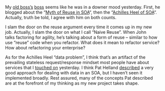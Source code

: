 My [old
boss’s](http://blogs.technet.com/michael_platt) [boss](http://blogs.msdn.com/jdevados)
seems like he was in a downer mood yesterday. First, he blogged about
the “[Myth of Reuse in
SOA](http://blogs.msdn.com/jdevados/archive/2006/07/27/680756.aspx)“,
then the “[Achilles Heel of
SOA](http://blogs.msdn.com/jdevados/archive/2006/07/27/680765.aspx)“.
Actually, truth be told, I agree with him on both counts.

I slam the door on the reuse argument every time it comes up in my new
job. Actually, I slam the door on what I call “Naive Reuse”. When John
talks factoring for agility, he’s talking about a form of reuse –
similar to how use “reuse” code when you refactor. What does it mean to
refactor service? How about refactoring your enterprise?

As for the Achilles Heel “data problem”, I think that’s an artifact of
the prevailing stateless request/response mindset most people have about
services that I [touched
on](http://devhawk.net/2006/07/27/Services+Arent+Stateless.aspx)
yesterday. I think Pat Helland
[described](http://msdn.microsoft.com/library/en-us/dnbda/html/dataoutsideinside.asp)
a very good approach for dealing with data in an SOA, but I haven’t seen
it implemented broadly. Rest assured, many of the concepts Pat described
are at the forefront of my thinking as my new project takes shape.
